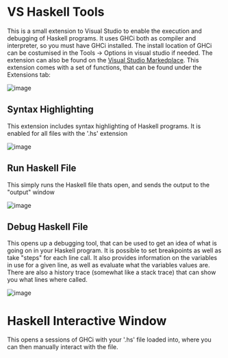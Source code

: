 # VS Haskell Tools
This is a small extension to Visual Studio to enable the execution and debugging of Haskell programs. It uses GHCi both as compiler and interpreter, so you must have GHCi installed. The install location of GHCi can be costumised in the Tools -> Options in visual studio if needed.
The extension can also be found on the [Visual Studio Markedplace](https://marketplace.visualstudio.com/items?itemName=KristianSkovJohansen.VSHaskellTools).
This extension comes with a set of functions, that can be found under the Extensions tab:

![image](https://user-images.githubusercontent.com/22596587/189736144-2a8d9ea6-538c-4b08-aced-e8aa90d9472e.png)

## Syntax Highlighting
This extension includes syntax highlighting of Haskell programs. It is enabled for all files with the '.hs' extension

![image](https://user-images.githubusercontent.com/22596587/189486405-f3926f86-6dc1-42be-875b-b96fdbd31173.png)

## Run Haskell File
This simply runs the Haskell file thats open, and sends the output to the "output" window

![image](https://user-images.githubusercontent.com/22596587/189736392-123c4490-a0fe-4583-bbb8-3a701febacb0.png)

## Debug Haskell File
This opens up a debugging tool, that can be used to get an idea of what is going on in your Haskell program. It is possible to set breakpoints as well as take "steps" for each line call. It also provides information on the variables in use for a given line, as well as evaluate what the variables values are. There are also a history trace (somewhat like a stack trace) that can show you what lines where called.

![image](https://user-images.githubusercontent.com/22596587/189736547-42063da3-2cfd-43f0-b7c2-80d663795539.png)

# Haskell Interactive Window
This opens a sessions of GHCi with your '.hs' file loaded into, where you can then manually interact with the file.
